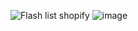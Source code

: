 ![Flash list shopify](https://shopify.github.io/flash-list/)
![image](https://github.com/NoatToan/tech/assets/49062153/2ffe68be-34f2-4431-8cc8-9e2f3b5e3f5a)
